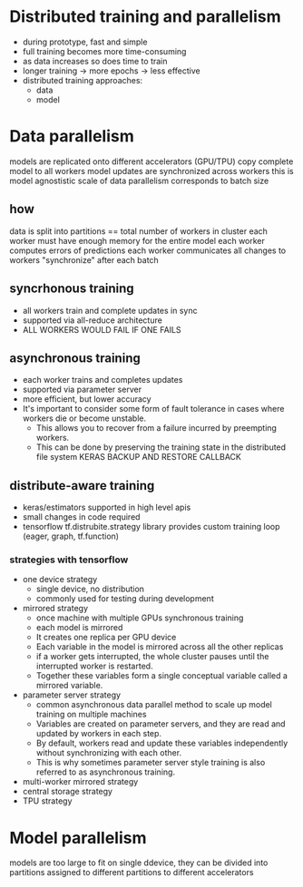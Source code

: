 # Distributed training and parallelism

- during prototype, fast and simple
- full training becomes more time-consuming
- as data increases so does time to train
- longer training -> more epochs -> less effective
- distributed training approaches:
    - data
    - model
    
# Data parallelism
models are replicated onto different accelerators (GPU/TPU)
copy complete model to all workers
model updates are synchronized across workers
this is model agnostistic
scale of data parallelism corresponds to batch size

## how
data is split into partitions == total number of workers in cluster
each worker must have enough memory for the entire model
each worker computes errors of predictions
each worker communicates all changes to workers "synchronize" after each batch

## syncrhonous training
- all workers train and complete updates in sync
- supported via all-reduce architecture
- ALL WORKERS WOULD FAIL IF ONE FAILS

## asynchronous training
- each worker trains and completes updates
- supported via parameter server
- more efficient, but lower accuracy
- It's important to consider some form of fault tolerance in cases where workers die or become unstable. 
  - This allows you to recover from a failure incurred by preempting workers. 
  - This can be done by preserving the training state in the distributed file system KERAS BACKUP AND RESTORE CALLBACK

## distribute-aware training
- keras/estimators supported in high level apis
- small changes in code required
- tensorflow tf.distrubite.strategy library provides custom training loop (eager, graph, tf.function)

### strategies with tensorflow
- one device strategy
    - single device, no distribution
    - commonly used for testing during development
- mirrored strategy
    - once machine with multiple GPUs synchronous training
    - each model is mirrored
    - It creates one replica per GPU device 
    - Each variable in the model is mirrored across all the other replicas
    - if a worker gets interrupted, the whole cluster pauses until the interrupted worker is restarted.
    - Together these variables form a single conceptual variable called a mirrored variable. 
- parameter server strategy
    - common asynchronous data parallel method to scale up model training on multiple machines
    - Variables are created on parameter servers, and they are read and updated by workers in each step. 
    - By default, workers read and update these variables independently without synchronizing with each other. 
    - This is why sometimes parameter server style training is also referred to as asynchronous training.
- multi-worker mirrored strategy
- central storage strategy
- TPU strategy

# Model parallelism
models are too large to fit on single ddevice, they can be divided into partitions
assigned to different partitions to different accelerators


